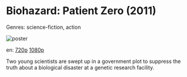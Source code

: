 # Biohazard: Patient Zero (2011)

Genres: science-fiction, action

![poster](http://image.tmdb.org/t/p/w500/8fX5BsaSvj11B6PY4pla6wLWMUr.jpg)

en:
  [720p](magnet:?xt=urn:btih:8220B3DA1E77EDED2DADF091EDC93C065CA78371&tr=udp://glotorrents.pw:6969/announce&tr=udp://tracker.opentrackr.org:1337/announce&tr=udp://torrent.gresille.org:80/announce&tr=udp://tracker.openbittorrent.com:80&tr=udp://tracker.coppersurfer.tk:6969&tr=udp://tracker.leechers-paradise.org:6969&tr=udp://p4p.arenabg.ch:1337&tr=udp://tracker.internetwarriors.net:1337)
  [1080p](magnet:?xt=urn:btih:1E847CBF3066B3799138C7A4A4BB74BCDA9B6E84&tr=udp://glotorrents.pw:6969/announce&tr=udp://tracker.opentrackr.org:1337/announce&tr=udp://torrent.gresille.org:80/announce&tr=udp://tracker.openbittorrent.com:80&tr=udp://tracker.coppersurfer.tk:6969&tr=udp://tracker.leechers-paradise.org:6969&tr=udp://p4p.arenabg.ch:1337&tr=udp://tracker.internetwarriors.net:1337)
  


Two young scientists are swept up in a government plot to suppress the truth about a biological disaster at a genetic research facility.